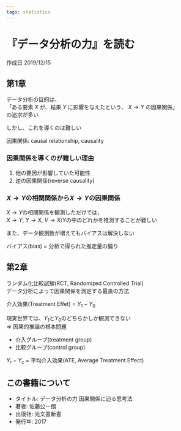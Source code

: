 ```yaml
---
tags: statistics
---
```


# 『データ分析の力』を読む

作成日 2019/12/15

## 第1章

データ分析の目的は、\
「ある要素 $X$ が、結果 $Y$ に影響を与えたという、 $X \to Y$ の因果関係」\
の追求が多い

しかし、これを導くのは難しい

因果関係: causal relationship, causality

### 因果関係を導くのが難しい理由

1. 他の要因が影響していた可能性
2. 逆の因果関係(reverse causality)

### $X \to Y$の相関関係から$X \to Y$の因果関係

$X \to Y$の相関関係を観測しただけでは、\
$X \to Y$, $Y \to X$, $V \to X/Y$の中のどれかを推測することが難しい

また、データ観測数が増えてもバイアスは解決しない

バイアス(bias) = 分析で得られた推定量の偏り

## 第2章

ランダム化比較試験(RCT, Randomized Controlled Trial)\
データ分析によって因果関係を測定する最良の方法

介入効果(Treatment Effet) = $Y_1 - Y_0$

現実世界では、$Y_1$と$Y_0$のどちらかしか観測できない\
=> 因果的推論の根本問題

- 介入グループ(treatment group)
- 比較グループ(control group)

$Y_r - Y_c$ = 平均介入効果(ATE, Average Treatment Effect)

## この書籍について

- タイトル: データ分析の力 因果関係に迫る思考法
- 著者: 佐藤公一朗
- 出版社: 光文書新書
- 発行年: 2017

